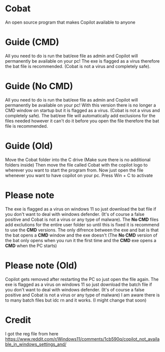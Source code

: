 # Cobat
An open source program that makes Copilot available to anyone



# Guide (CMD)
All you need to do is run the bat/exe file as admin and Copilot will permanently be available on your pc! The exe is flagged as a virus therefore the bat file is recommended. (Cobat is not a virus and completely safe). 

# Guide (No CMD)
All you need to do is run the bat/exe file as admin and Copilot will permanently be available on your pc!
With this version there is no longer a CMD window on startup but it is flagged as a virus. (Cobat is not a virus and completely safe). The bat/exe file will automatically add exclusions for the files needed however it can't do it before you open the file therefore the bat file is recommended. 



# Guide (Old)
Move the Cobat folder into the C drive (Make sure there is no additional folders inside)
Then move the file called Cobat with the copilot logo to wherever you want to start the program from. 
Now just open the file whenever you want to have copilot on your pc. 
Press Win + C to activate



# Please note
The exe is flagged as a virus on windows 11 so just download the bat file if you don't want to deal with windows defender. (It's of course a false positive and Cobat is not a virus or any type of malware). 
The **No CMD** files add exclutions for the entire user folder so until this is fixed it is recommend to use the **CMD** versions. 
The only difrence between the exe and bat is that the bat opens a **CMD** window and the exe doesn't (The **No CMD** version of the bat only opens when you run it the first time and the **CMD** exe opens a **CMD** when the PC starts)



# Please note (Old)
Copilot gets removed after restarting the PC so just open the file again. 
The exe is flagged as a virus on windows 11 so just download the batch file if you don't want to deal with windows defender. (It's of course a false positive and Cobat is not a virus or any type of malware)
I am aware there is to many batch files but idc rn and it works. 
(I might change that soon)



# Credit
I got the reg file from here https://www.reddit.com/r/Windows11/comments/1cb590q/copilot_not_available_in_windows_settings_and/
